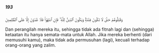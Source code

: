 ##### 193

<span class="ayah">وَقَٰتِلُوهُمْ حَتَّىٰ لَا تَكُونَ فِتْنَةٌۭ وَيَكُونَ ٱلدِّينُ لِلَّهِ ۖ فَإِنِ ٱنتَهَوْا۟ فَلَا عُدْوَٰنَ إِلَّا عَلَى ٱلظَّٰلِمِينَ</span>

<span class="ayah_translation">Dan perangilah mereka itu, sehingga tidak ada fitnah lagi dan (sehingga) ketaatan itu hanya semata-mata untuk Allah. Jika mereka berhenti (dari memusuhi kamu), maka tidak ada permusuhan (lagi), kecuali terhadap orang-orang yang zalim.</span>
